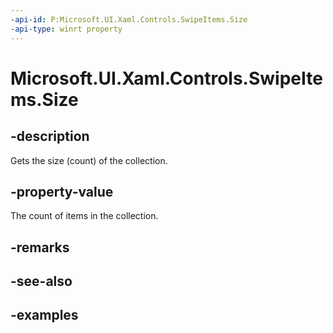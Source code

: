 ```yaml
---
-api-id: P:Microsoft.UI.Xaml.Controls.SwipeItems.Size
-api-type: winrt property
---
```


<!-- Property syntax.
public uint Size { get; }
-->

# Microsoft.UI.Xaml.Controls.SwipeItems.Size

## -description

Gets the size (count) of the collection.

## -property-value

The count of items in the collection.

## -remarks

## -see-also

## -examples

